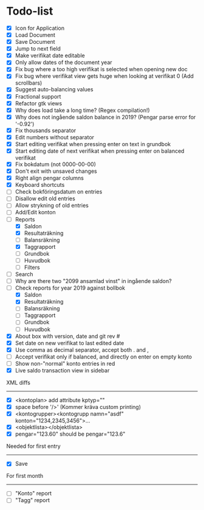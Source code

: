 Todo-list
=========

- [x] Icon for Application
- [x] Load Document
- [x] Save Document
- [x] Jump to next field
- [x] Make verifikat date editable
- [x] Only allow dates of the document year
- [x] Fix bug where a too high verifikat is selected when opening new doc
- [x] Fix bug where verifikat view gets huge when looking at verifikat 0 (Add scrollbars)
- [x] Suggest auto-balancing values
- [x] Fractional support
- [x] Refactor gtk views
- [x] Why does load take a long time? (Regex compilation!)
- [x] Why does not ingående saldon balance in 2019? (Pengar parse error for '-0.92')
- [x] Fix thousands separator
- [x] Edit numbers without separator
- [x] Start editing verifikat when pressing enter on text in grundbok
- [x] Start editing date of next verifikat when pressing enter on balanced verifikat
- [x] Fix bokdatum (not 0000-00-00)
- [x] Don't exit with unsaved changes
- [x] Right align pengar columns
- [x] Keyboard shortcuts
- [ ] Check bokföringsdatum on entries
- [ ] Disallow edit old entries
- [ ] Allow strykning of old entries
- [ ] Add/Edit konton
- [ ] Reports
  * [x] Saldon
  * [x] Resultaträkning
  * [ ] Balansräkning
  * [x] Taggrapport
  * [ ] Grundbok
  * [ ] Huvudbok
  * [ ] Filters
- [ ] Search
- [ ] Why are there two "2099 ansamlad vinst" in ingående saldon?
- [ ] Check reports for year 2019 against bollbok
  * [x] Saldon
  * [x] Resultaträkning
  * [ ] Balansräkning
  * [ ] Taggrapport
  * [ ] Grundbok
  * [ ] Huvudbok
- [x] About box with version, date and git rev #
- [x] Set date on new verifikat to last edited date
- [x] Use comma as decimal separator, accept both . and ,
- [ ] Accept verifikat only if balanced, and directly on enter on empty konto
- [ ] Show non-"normal" konto entries in red
- [x] Live saldo transaction view in sidebar

XML diffs
*********
 - [x] \<kontoplan> add attribute kptyp=""
 - [x] space before '/>' (Kommer kräva custom printing)
 - [x] \<kontogrupper>\<kontogrupp namn="asdf" konton="1234,2345,3456">...
 - [x] \<objektlista>\</objektlista>
 - [x] pengar="123.60" should be pengar="123.6"

Needed for first entry
**********************
- [x] Save

For first month
***************
- [ ] "Konto" report
- [ ] "Tagg" report
